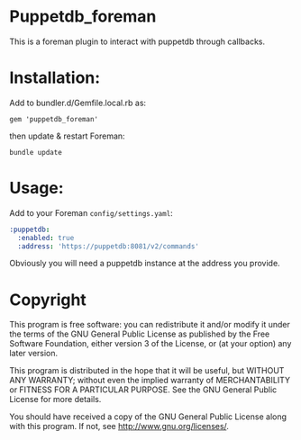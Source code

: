 # Puppetdb\_foreman

This is a foreman plugin to interact with puppetdb through callbacks.

# Installation:

Add to bundler.d/Gemfile.local.rb as:

    gem 'puppetdb_foreman'

then update & restart Foreman:

    bundle update
    

# Usage:


Add to your Foreman `config/settings.yaml`:

```yaml
:puppetdb:
  :enabled: true
  :address: 'https://puppetdb:8081/v2/commands'
```

Obviously you will need a puppetdb instance at the address you provide.

# Copyright

This program is free software: you can redistribute it and/or modify
it under the terms of the GNU General Public License as published by
the Free Software Foundation, either version 3 of the License, or
(at your option) any later version.

This program is distributed in the hope that it will be useful,
but WITHOUT ANY WARRANTY; without even the implied warranty of
MERCHANTABILITY or FITNESS FOR A PARTICULAR PURPOSE.  See the
GNU General Public License for more details.

You should have received a copy of the GNU General Public License
along with this program.  If not, see <http://www.gnu.org/licenses/>.
